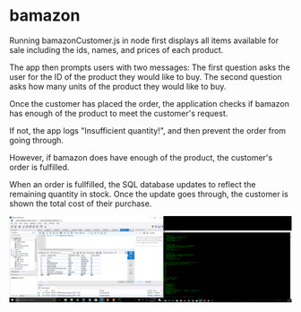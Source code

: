 # bamazon
Running bamazonCustomer.js in node first displays all items available for sale including the ids, names, and prices of each product.
 
The app then prompts users with two messages:
  The first question asks the user for the ID of the product they would like to buy.
  The second question asks how many units of the product they would like to buy.

Once the customer has placed the order, the application checks if bamazon has enough of the product to meet the customer's request.

If not, the app logs "Insufficient quantity!", and then prevent the order from going through.

However, if bamazon does have enough of the product, the customer's order is fulfilled.

When an order is fullfilled, the SQL database updates to reflect the remaining quantity in stock.
Once the update goes through, the customer is shown the total cost of their purchase.

![Image of updated database](https://github.com/codebob44/bamazon/blob/master/images/Screenshot%20(8).png)
